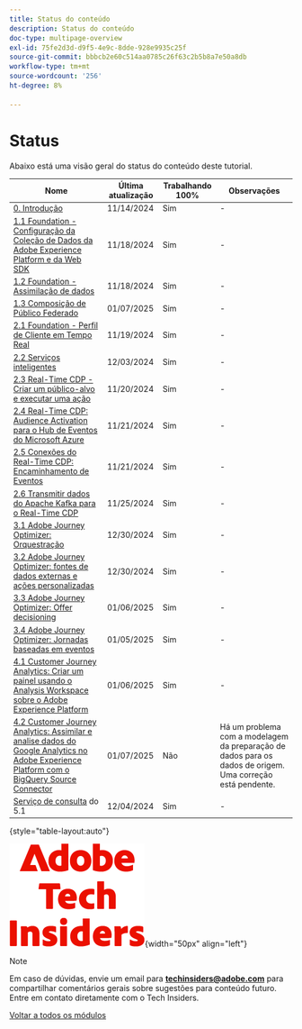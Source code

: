 ```yaml
---
title: Status do conteúdo
description: Status do conteúdo
doc-type: multipage-overview
exl-id: 75fe2d3d-d9f5-4e9c-8dde-928e9935c25f
source-git-commit: bbbcb2e60c514aa0785c26f63c2b5b8a7e50a8db
workflow-type: tm+mt
source-wordcount: '256'
ht-degree: 8%

---
```


# Status

Abaixo está uma visão geral do status do conteúdo deste tutorial.

| Nome | Última atualização | Trabalhando 100% | Observações |
| ---------------------- | ------------ | ------------ |------------ |
| [0. Introdução ](./modules/gettingstarted/gettingstarted/getting-started.md) | 11/14/2024 | Sim | - |
| [1.1 Foundation - Configuração da Coleção de Dados da Adobe Experience Platform e da Web SDK](./modules/datacollection/module1.1/data-ingestion-launch-web-sdk.md) | 11/18/2024 | Sim | - |
| [1.2 Foundation - Assimilação de dados](./modules/datacollection/module1.2/data-ingestion.md) | 11/18/2024 | Sim | - |
| [1.3 Composição de Público Federado](./modules/datacollection/module1.3/fac.md) | 01/07/2025 | Sim | - |
| [2.1 Foundation - Perfil de Cliente em Tempo Real](./modules/rtcdp-b2c/module2.1/real-time-customer-profile.md) | 11/19/2024 | Sim | - |
| [2.2 Serviços inteligentes](./modules/rtcdp-b2c/module2.2/intelligent-services.md) | 12/03/2024 | Sim | - |
| [2.3 Real-Time CDP - Criar um público-alvo e executar uma ação](./modules/rtcdp-b2c/module2.3/real-time-cdp-build-a-segment-take-action.md) | 11/20/2024 | Sim | - |
| [2.4 Real-Time CDP: Audience Activation para o Hub de Eventos do Microsoft Azure](./modules/rtcdp-b2c/module2.4/segment-activation-microsoft-azure-eventhub.md) | 11/21/2024 | Sim | - |
| [2.5 Conexões do Real-Time CDP: Encaminhamento de Eventos](./modules/rtcdp-b2c/module2.5/aep-data-collection-ssf.md) | 11/21/2024 | Sim | - |
| [2.6 Transmitir dados do Apache Kafka para o Real-Time CDP](./modules/rtcdp-b2c/module2.6/aep-apache-kafka.md) | 11/25/2024 | Sim | - |
| [3.1 Adobe Journey Optimizer: Orquestração](./modules/ajo-b2c/module3.1/journey-orchestration-create-account.md) | 12/30/2024 | Sim | - |
| [3.2 Adobe Journey Optimizer: fontes de dados externas e ações personalizadas](./modules/ajo-b2c/module3.2/journey-orchestration-external-weather-api-sms.md) | 12/30/2024 | Sim | - |
| [3.3 Adobe Journey Optimizer: Offer decisioning](./modules/ajo-b2c/module3.3/offer-decisioning.md) | 01/06/2025 | Sim | - |
| [3.4 Adobe Journey Optimizer: Jornadas baseadas em eventos](./modules/ajo-b2c/module3.4/journeyoptimizer.md) | 01/05/2025 | Sim | - |
| [4.1 Customer Journey Analytics: Criar um painel usando o Analysis Workspace sobre o Adobe Experience Platform](./modules/cja-b2c/module4.1/customer-journey-analytics-build-a-dashboard.md) | 01/06/2025 | Sim | - |
| [4.2 Customer Journey Analytics: Assimilar e analise dados do Google Analytics no Adobe Experience Platform com o BigQuery Source Connector](./modules/cja-b2c/module4.2/customer-journey-analytics-bigquery-gcp.md) | 01/07/2025 | Não | Há um problema com a modelagem da preparação de dados para os dados de origem. Uma correção está pendente. |
| [Serviço de consulta](./modules/datadistiller/module5.1/query-service.md) do 5.1 | 12/04/2024 | Sim | - |

{style="table-layout:auto"}

![Informantes técnicos](./assets/images/techinsiders.png){width="50px" align="left"}

>[!NOTE]
>
>Em caso de dúvidas, envie um email para **techinsiders@adobe.com** para compartilhar comentários gerais sobre sugestões para conteúdo futuro. Entre em contato diretamente com o Tech Insiders.

[Voltar a todos os módulos](./overview.md)
